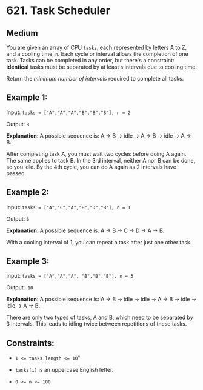 # 621. Task Scheduler

## Medium

You are given an array of CPU `tasks`, each represented by letters A to Z, and a cooling time, `n`. Each cycle or interval allows the completion of one task. Tasks can be completed in any order, but there's a constraint: **identical** tasks must be separated by at least `n` intervals due to cooling time.

​Return the _minimum number of intervals_ required to complete all tasks.

## Example 1:

Input: `tasks = ["A","A","A","B","B","B"], n = 2`

Output: `8`

**Explanation**: A possible sequence is: A -> B -> idle -> A -> B -> idle -> A -> B.

After completing task A, you must wait two cycles before doing A again. The same applies to task B. In the 3rd interval, neither A nor B can be done, so you idle. By the 4th cycle, you can do A again as 2 intervals have passed.

## Example 2:

Input: `tasks = ["A","C","A","B","D","B"], n = 1`

Output: `6`

**Explanation**: A possible sequence is: A -> B -> C -> D -> A -> B.

With a cooling interval of 1, you can repeat a task after just one other task.

## Example 3:

Input: `tasks = ["A","A","A", "B","B","B"], n = 3`

Output:` 10`

**Explanation**: A possible sequence is: A -> B -> idle -> idle -> A -> B -> idle -> idle -> A -> B.

There are only two types of tasks, A and B, which need to be separated by 3 intervals. This leads to idling twice between repetitions of these tasks.

## Constraints:

- `1 <= tasks.length <= 10`<sup>`4`</sup>

- `tasks[i]` is an uppercase English letter.

- `0 <= n <= 100`
